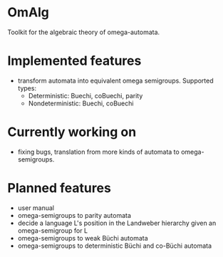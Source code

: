 # OmAlg
Toolkit for the algebraic theory of omega-automata.
# Implemented features
* transform automata into equivalent omega semigroups. Supported types: 
    * Deterministic:    Buechi, coBuechi, parity
    * Nondeterministic: Buechi, coBuechi

# Currently working on
* fixing bugs, translation from more kinds of automata to omega-semigroups.

# Planned features
- user manual
- omega-semigroups to parity automata
- decide a language L's position in the Landweber hierarchy given an omega-semigroup for L
- omega-semigroups to weak Büchi automata
- omega-semigroups to deterministic Büchi and co-Büchi automata
